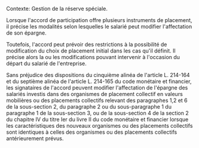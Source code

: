 Contexte: Gestion de la réserve spéciale.

Lorsque l'accord de participation offre plusieurs instruments de placement, il précise les modalités selon lesquelles le salarié peut modifier l'affectation de son épargne.

Toutefois, l'accord peut prévoir des restrictions à la possibilité de modification du choix de placement initial dans les cas qu'il définit. Il précise alors la ou les modifications pouvant intervenir à l'occasion du départ du salarié de l'entreprise.

Sans préjudice des dispositions du cinquième alinéa de l'article L. 214-164 et du septième alinéa de l'article L. 214-165 du code monétaire et financier, les signataires de l'accord peuvent modifier l'affectation de l'épargne des salariés investis dans des organismes de placement collectif en valeurs mobilières ou des placements collectifs relevant des paragraphes 1,2 et 6 de la sous-section 2, du paragraphe 2 ou du sous-paragraphe 1 du paragraphe 1 de la sous-section 3, ou de la sous-section 4 de la section 2 du chapitre IV du titre Ier du livre II du code monétaire et financier lorsque les caractéristiques des nouveaux organismes ou des placements collectifs sont identiques à celles des organismes ou des placements collectifs antérieurement prévus.